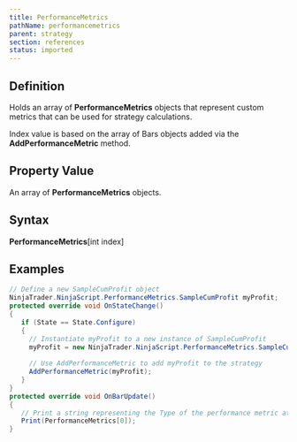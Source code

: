 ```yaml
---
title: PerformanceMetrics
pathName: performancemetrics
parent: strategy
section: references
status: imported
---
```


## Definition

Holds an array of **PerformanceMetrics** objects that represent custom metrics that can be used for strategy calculations.

Index value is based on the array of Bars objects added via the **AddPerformanceMetric** method.

## Property Value

An array of **PerformanceMetrics** objects.

## Syntax

**PerformanceMetrics**[int index]

## Examples

```csharp
// Define a new SampleCumProfit object
NinjaTrader.NinjaScript.PerformanceMetrics.SampleCumProfit myProfit;
protected override void OnStateChange()
{
   if (State == State.Configure)
   {
     // Instantiate myProfit to a new instance of SampleCumProfit
     myProfit = new NinjaTrader.NinjaScript.PerformanceMetrics.SampleCumProfit();
      
     // Use AddPerformanceMetric to add myProfit to the strategy
     AddPerformanceMetric(myProfit);
   }
}
protected override void OnBarUpdate()
{
   // Print a string representing the Type of the performance metric at Index 0 of the PerformanceMetrics collection
   Print(PerformanceMetrics[0]);
}
```
